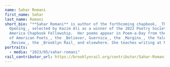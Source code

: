 ```yaml
---
name: Sahar Romani
first_name: Sahar
last_name: Romani
short_bio: "**Sahar Romani** is author of the forthcoming chapbook, _The
  Opening_, selected by Kazim Ali as a winner of the 2022 Poetry Society of
  America Chapbook Fellowship.  Her poems appear in Poem-a-Day from the _Academy
  of American Poets_, the _Believer, Guernica_, the _Margins_, the Yale
  _Review_, the _Brooklyn Rail_ and elsewhere. She teaches writing at NYU."
portraits:
  - media: "2023/05/sahar-romani"
rail_contributor_url: https://brooklynrail.org/contributor/Sahar-Romani
---
```

